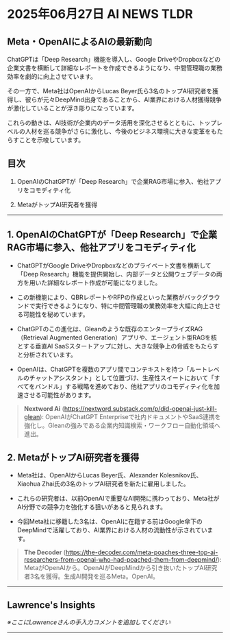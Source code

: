 # 2025年06月27日 AI NEWS TLDR

## Meta・OpenAIによるAIの最新動向

ChatGPTは「Deep Research」機能を導入し、Google DriveやDropboxなどの企業文書を横断して詳細なレポートを作成できるようになり、中間管理職の業務効率を劇的に向上させています。

その一方で、Meta社はOpenAIからLucas Beyer氏ら3名のトップAI研究者を獲得し、彼らが元々DeepMind出身であることから、AI業界における人材獲得競争が激化していることが浮き彫りになっています。

これらの動きは、AI技術が企業内のデータ活用を深化させるとともに、トップレベルの人材を巡る競争がさらに激化し、今後のビジネス環境に大きな変革をもたらすことを示唆しています。

## 目次

1. OpenAIのChatGPTが「Deep Research」で企業RAG市場に参入、他社アプリをコモディティ化

2. MetaがトップAI研究者を獲得

---

## 1. OpenAIのChatGPTが「Deep Research」で企業RAG市場に参入、他社アプリをコモディティ化

- ChatGPTがGoogle DriveやDropboxなどのプライベート文書を横断して「Deep Research」機能を提供開始し、内部データと公開ウェブデータの両方を用いた詳細なレポート作成が可能になりました。

- この新機能により、QBRレポートやRFPの作成といった業務がバックグラウンドで実行できるようになり、特に中間管理職の業務効率を大幅に向上させる可能性を秘めています。

- ChatGPTのこの進化は、Gleanのような既存のエンタープライズRAG（Retrieval Augmented Generation）アプリや、エージェント型RAGを核とする垂直AI SaaSスタートアップに対し、大きな競争上の脅威をもたらすと分析されています。

- OpenAIは、ChatGPTを複数のアプリ間でコンテキストを持つ「ルートレベルのチャットアシスタント」として位置づけ、生産性スイートにおいて「すべてをバンドル」する戦略を進めており、他社アプリのコモディティ化を加速させる可能性があります。

> **Nextword Ai** (https://nextword.substack.com/p/did-openai-just-kill-glean): OpenAIがChatGPT Enterpriseで社内ドキュメントやSaaS連携を強化し。Gleanの強みである企業内知識検索・ワークフロー自動化領域へ進出。

## 2. MetaがトップAI研究者を獲得

- Meta社は、OpenAIからLucas Beyer氏、Alexander Kolesnikov氏、Xiaohua Zhai氏の3名のトップAI研究者を新たに雇用しました。

- これらの研究者は、以前OpenAIで重要なAI開発に携わっており、Meta社がAI分野での競争力を強化する狙いがあると見られます。

- 今回Meta社に移籍した3名は、OpenAIに在籍する前はGoogle傘下のDeepMindで活躍しており、AI業界における人材の流動性が示されています。

> **The Decoder** (https://the-decoder.com/meta-poaches-three-top-ai-researchers-from-openai-who-had-poached-them-from-deepmind/): MetaがOpenAIから。OpenAIがDeepMindから引き抜いたトップAI研究者3名を獲得。生成AI開発を巡るMeta。OpenAI。

---

## Lawrence's Insights

*※ここにLawrenceさんの手入力コメントを追加してください*

---
